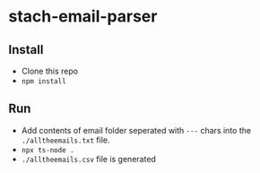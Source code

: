 # stach-email-parser

## Install

-   Clone this repo
-   `npm install`

## Run

-   Add contents of email folder seperated with `---` chars into the `./alltheemails.txt` file.
-   `npx ts-node .`
-   `./alltheemails.csv` file is generated
